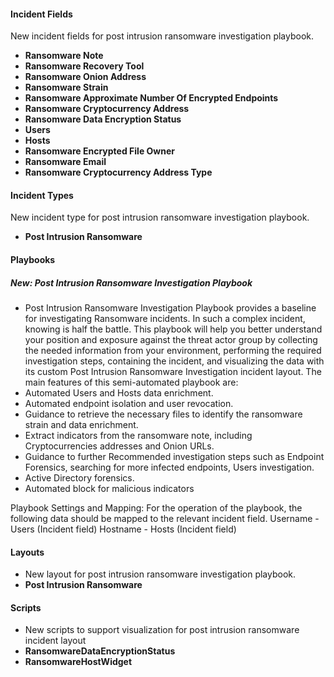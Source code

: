 
#### Incident Fields
 New incident fields for post intrusion ransomware investigation playbook.
- **Ransomware Note**
- **Ransomware Recovery Tool**
- **Ransomware Onion Address**
- **Ransomware Strain**
- **Ransomware Approximate Number Of Encrypted Endpoints**
- **Ransomware Cryptocurrency Address**
- **Ransomware Data Encryption Status**
- **Users**
- **Hosts**
- **Ransomware Encrypted File Owner**
- **Ransomware Email**
- **Ransomware Cryptocurrency Address Type**

#### Incident Types
New incident type for post intrusion ransomware investigation playbook.
- **Post Intrusion Ransomware**

#### Playbooks
##### New: Post Intrusion Ransomware Investigation Playbook
- Post Intrusion Ransomware Investigation Playbook provides a baseline for investigating Ransomware incidents.
In such a complex incident, knowing is half the battle.
This playbook will help you better understand your position and exposure against the threat actor group by collecting the needed information from your environment, performing the required investigation steps, containing the incident, and visualizing the data with its custom Post Intrusion Ransomware Investigation incident layout.
The main features of this semi-automated playbook are:
 - Automated Users and Hosts data enrichment.
 - Automated endpoint isolation and user revocation.
 - Guidance to retrieve the necessary files to identify the ransomware strain and data enrichment.
 - Extract indicators from the ransomware note, including Cryptocurrencies addresses and Onion URLs.
 - Guidance to further Recommended investigation steps such as Endpoint Forensics, searching for more infected endpoints, Users investigation.
 -  Active Directory forensics. 
 - Automated block for malicious indicators 

Playbook Settings and Mapping:
For the operation of the playbook, the following data should be mapped to the relevant incident field.
Username - Users (Incident field)
Hostname - Hosts (Incident field)

#### Layouts
- New layout for post intrusion ransomware investigation playbook.
- **Post Intrusion Ransomware**

#### Scripts
- New scripts to support visualization for post intrusion ransomware incident layout
- **RansomwareDataEncryptionStatus**
- **RansomwareHostWidget**
